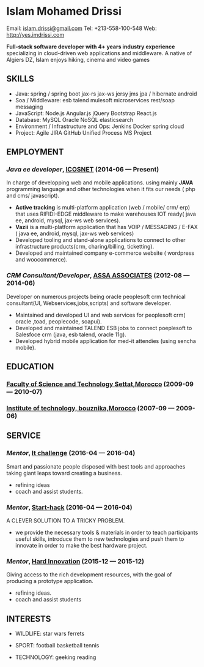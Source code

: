 Islam Mohamed Drissi
============
Email: islam.drissi@gmail.com
Tel: +213-558-100-548
Web: http://yes.imdrissi.com

**Full-stack software developer with 4+ years industry experience** specializing in cloud-driven web applications and middleware. A native of Algiers DZ, Islam enjoys hiking, cinema and video games

## SKILLS

  - Java: spring / spring boot jax-rs jax-ws jersy jms jpa / hibernate android 
  - Soa / Middleware: esb talend mulesoft microservices rest/soap messaging 
  - JavaScript: Node.js Angular.js jQuery Bootstrap React.js 
  - Database: MySQL Oracle NoSQL elasticsearch 
  - Environment / Infrastructure and Ops: Jenkins Docker spring cloud 
  - Project: Agile JIRA GitHub Unified Process MS Project 

## EMPLOYMENT

### *Java ee developer*, [ICOSNET](https://icosnet.com/) (2014-06 — Present)

In charge of developping web and mobile applications. using mainly **JAVA** programming language and other technologies when it fits our needs ( php and cms/ javascript).
  - **Active tracking** is multi-platform application (web / mobile/ crm/ erp) that uses RIFIDI-EDGE middleware to make warehouses IOT ready( java ee, android, mysql, jax-ws web services).
  - **Vazii** is a multi-platform application that has VOIP / MESSAGING / E-FAX ( java ee, android, mysql, jax-ws web services)
  - Developed tooling and stand-alone applications to connect to other infrastructure products(crm, charing/billing, ticketting).
  - Developed and maintained company e-commerce website ( wordpress and woocommerce).

### *CRM Consultant/Developer*, [ASSA ASSOCIATES](https://assa-associates.com) (2012-08 — 2014-06)

Developer on numerous projects being  oracle peoplesoft crm technical consultant(UI, Webservices,jobs,scripts) and software developer.
  - Maintained and developed UI and web services for peoplesoft crm( oracle ,toad, peoplecode, soapui).
  - Developed and maintained TALEND ESB jobs to connect poeplesoft to Salesfoce crm (java, esb talend, oracle 11g).
  - Developed hybrid mobile application for med-it attendies (using sencha mobile).




## EDUCATION

### [Faculty of Science and Technology Settat,Morocco](https://www.fsts.ac.ma/) (2009-09 — 2010-07)



### [Institute of technology, bouznika,Morocco](https://http://www.ofpptmaroc.com/ista-bouznika) (2007-09 — 2009-06)








## SERVICE

### *Mentor*, [It challenge](https://www.facebook.com/events/526574217525405/) (2016-04 — 2016-04)

Smart and passionate people disposed with best tools and approaches taking giant leaps toward creating a business.
  - refining ideas
  - coach and assist students.

### *Mentor*, [Start-hack](http://start-hack.com) (2016-04 — 2016-04)

A CLEVER SOLUTION TO A TRICKY PROBLEM.
  - we provide the necessary tools & materials in order to teach participants useful skills, introduce them to new technologies and push them to innovate in order to make the best hardware project.

### *Mentor*, [Hard Innovation](https://www.facebook.com/hardinnovation/) (2015-12 — 2015-12)

Giving access to the rich development resources, with the goal of producing a prototype application.
  - refining ideas.
  - coach and assist students





## INTERESTS

- WILDLIFE: star wars ferrets 

- SPORT: football basketball tennis 

- TECHNOLOGY: geeking reading 



